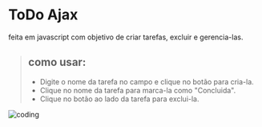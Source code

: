 # ToDo Ajax

feita em javascript com objetivo de criar tarefas, excluir e gerencia-las.

> ## como usar:
> - Digite o nome da tarefa no campo e clique no botão para cria-la.
> - Clique no nome da tarefa para marca-la como "Concluida". 
> - Clique no botão ao lado da tarefa para exclui-la.

![coding](https://media4.giphy.com/media/qgQUggAC3Pfv687qPC/giphy.gif?cid=790b7611091f6ea0dc1bdbd3e80f149a52bdc4ac2fa296ee&rid=giphy.gif&ct=g)
